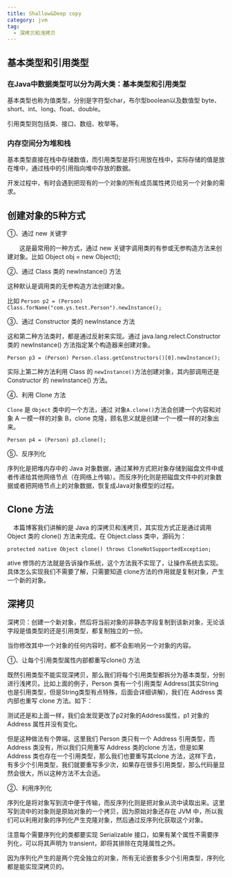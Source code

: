 ```yaml
---
title: Shallow&Deep copy
category: jvm
tag:
  - 深拷贝和浅拷贝
---
```


## 基本类型和引用类型

### 在Java中数据类型可以分为两大类：基本类型和引用类型

基本类型也称为值类型，分别是字符型char，布尔型boolean以及数值型 byte、short、int、long、float、double。

引用类型则包括类、接口、数组、枚举等。

### 内存空间分为堆和栈

基本类型直接在栈中存储数值，而引用类型是将引用放在栈中，实际存储的值是放在堆中，通过栈中的引用指向堆中存放的数据。

开发过程中，有时会遇到把现有的一个对象的所有成员属性拷贝给另一个对象的需求。

## 创建对象的5种方式

①、通过 new 关键字

　　这是最常用的一种方式，通过 new 关键字调用类的有参或无参构造方法来创建对象。比如 Object obj = new Object();

②、通过 Class 类的 newInstance() 方法

这种默认是调用类的无参构造方法创建对象。

比如 `Person p2 = (Person) Class.forName("com.ys.test.Person").newInstance();`

③、通过 Constructor 类的 newInstance 方法

这和第二种方法类时，都是通过反射来实现。通过 java.lang.relect.Constructor 类的 newInstance() 方法指定某个构造器来创建对象。

`Person p3 = (Person) Person.class.getConstructors()[0].newInstance();`

实际上第二种方法利用 Class 的 `newInstance()`方法创建对象，其内部调用还是 Constructor 的 newInstance() 方法。

④、利用 Clone 方法

`Clone` 是 `Object` 类中的一个方法，通过 对象`A.clone()`方法会创建一个内容和对象 A 一模一样的对象 B，clone 克隆，顾名思义就是创建一个一模一样的对象出来。

`Person p4 = (Person) p3.clone();`

⑤、反序列化

序列化是把堆内存中的 Java 对象数据，通过某种方式把对象存储到磁盘文件中或者传递给其他网络节点（在网络上传输）。而反序列化则是把磁盘文件中的对象数据或者把网络节点上的对象数据，恢复成Java对象模型的过程。

## Clone 方法

　本篇博客我们讲解的是 Java 的深拷贝和浅拷贝，其实现方式正是通过调用 Object 类的 clone() 方法来完成。在 Object.class 类中，源码为：

`protected native Object clone() throws CloneNotSupportedException;`

ative 修饰的方法就是告诉操作系统，这个方法我不实现了，让操作系统去实现。具体怎么实现我们不需要了解，只需要知道 clone方法的作用就是复制对象，产生一个新的对象。

## 深拷贝

深拷贝：创建一个新对象，然后将当前对象的非静态字段复制到该新对象，无论该字段是值类型的还是引用类型，都复制独立的一份。

当你修改其中一个对象的任何内容时，都不会影响另一个对象的内容。

①、让每个引用类型属性内部都重写clone() 方法

既然引用类型不能实现深拷贝，那么我们将每个引用类型都拆分为基本类型，分别进行浅拷贝。比如上面的例子，Person 类有一个引用类型 Address(其实String 也是引用类型，但是String类型有点特殊，后面会详细讲解)，我们在 Address 类内部也重写 clone 方法。如下：

测试还是和上面一样，我们会发现更改了p2对象的Address属性，p1 对象的 Address 属性并没有变化。

但是这种做法有个弊端，这里我们 Person 类只有一个 Address 引用类型，而 Address 类没有，所以我们只用重写 Address 类的clone 方法，但是如果 Address 类也存在一个引用类型，那么我们也要重写其clone 方法，这样下去，有多少个引用类型，我们就要重写多少次，如果存在很多引用类型，那么代码量显然会很大，所以这种方法不太合适。

②、利用序列化

序列化是将对象写到流中便于传输，而反序列化则是把对象从流中读取出来。这里写到流中的对象则是原始对象的一个拷贝，因为原始对象还存在 JVM 中，所以我们可以利用对象的序列化产生克隆对象，然后通过反序列化获取这个对象。

注意每个需要序列化的类都要实现 Serializable 接口，如果有某个属性不需要序列化，可以将其声明为 transient，即将其排除在克隆属性之外。

因为序列化产生的是两个完全独立的对象，所有无论嵌套多少个引用类型，序列化都是能实现深拷贝的。
